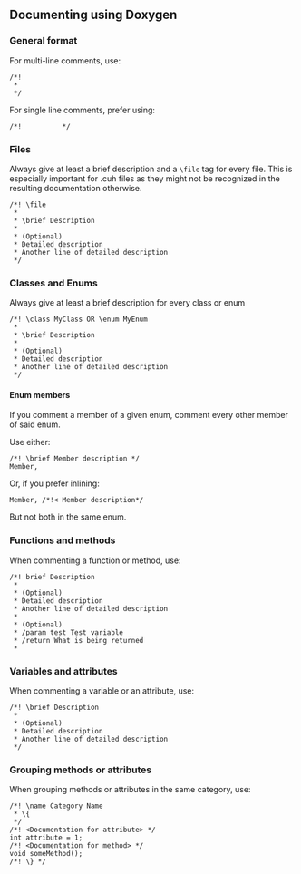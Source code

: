 ## Documenting using Doxygen

### General format

For multi-line comments, use:

```{.cc}
/*! 
 *
 */
```

For single line comments, prefer using:
```{.cc}
/*!          */
```

### Files

Always give at least a brief description and a `\file` tag for every file. This is especially important for .cuh files as they might not be recognized in the resulting documentation otherwise.

```{.cc}
/*! \file
 *
 * \brief Description
 *
 * (Optional)
 * Detailed description
 * Another line of detailed description
 */
```

### Classes and Enums

Always give at least a brief description for every class or enum

```{.cc}
/*! \class MyClass OR \enum MyEnum
 *
 * \brief Description
 *
 * (Optional)
 * Detailed description
 * Another line of detailed description
 */
```

#### Enum members

If you comment a member of a given enum, comment every other member of said enum.

Use either:

```{.cc}
/*! \brief Member description */
Member,
```

Or, if you prefer inlining:
```{.cc}
Member, /*!< Member description*/
```

But not both in the same enum.

### Functions and methods

When commenting a function or method, use:

```{.cc}
/*! brief Description
 *
 * (Optional)
 * Detailed description
 * Another line of detailed description
 *
 * (Optional)
 * /param test Test variable
 * /return What is being returned
 *
```

### Variables and attributes

When commenting a variable or an attribute, use:

```{.cc}
/*! \brief Description
 *
 * (Optional)
 * Detailed description
 * Another line of detailed description
 */
```

### Grouping methods or attributes

When grouping methods or attributes in the same category, use:

```{.cc}
/*! \name Category Name
 * \{
 */
/*! <Documentation for attribute> */
int attribute = 1;
/*! <Documentation for method> */
void someMethod();
/*! \} */
```